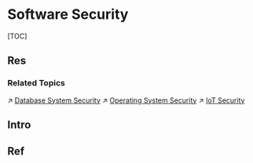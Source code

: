 # Software Security

[TOC]



## Res
### Related Topics
↗ [Database System Security](../../System%20Security/Database%20System%20Security/Database%20System%20Security.md)
↗ [Operating System Security](../../System%20Security/Operating%20System%20Security/Operating%20System%20Security.md)
↗ [IoT Security](../../System%20Security/IoT%20Security/IoT%20Security.md)



## Intro


## Ref

